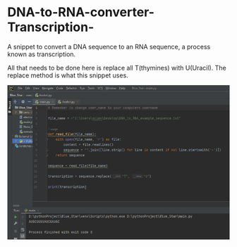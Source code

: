 # DNA-to-RNA-converter-Transcription-
A snippet to convert a DNA sequence to an RNA sequence, a process known as transcription.

All that needs to be done here is replace all T(thymines) with U(Uracil).
The replace method is what this snippet uses.

![Alt](https://github.com/Katherine-Brown-8000/DNA-to-RNA-Transcription-/blob/main/DNA%20to%20RNA%20display.png)

